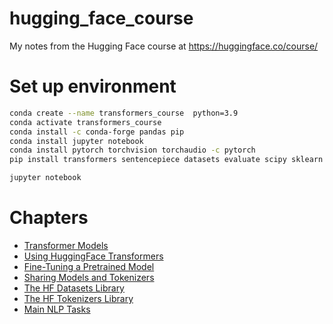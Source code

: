 # hugging_face_course
My notes from the Hugging Face course at https://huggingface.co/course/

# Set up environment
```bash
conda create --name transformers_course  python=3.9
conda activate transformers_course
conda install -c conda-forge pandas pip
conda install jupyter notebook
conda install pytorch torchvision torchaudio -c pytorch
pip install transformers sentencepiece datasets evaluate scipy sklearn

jupyter notebook
```

# Chapters
* [Transformer Models](1_transformer_models.ipynb)
* [Using HuggingFace Transformers](2_using_transformers.ipynb)
* [Fine-Tuning a Pretrained Model](3_fine-tuning_a_pretrained_model.ipynb)
* [Sharing Models and Tokenizers](4_sharing_models_and_tokenizers.ipynb)
* [The HF Datasets Library](5_datasets_library.ipynb)
* [The HF Tokenizers Library](6_transformers_library.ipynb)
* [Main NLP Tasks](7_main-NLP-tasks.ipynb)